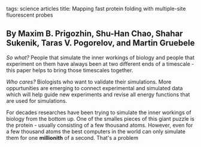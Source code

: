 tags: science articles
title: Mapping fast protein folding with multiple-site fluorescent probes

## By Maxim B. Prigozhin, Shu-Han Chao, Shahar Sukenik, Taras V. Pogorelov, and Martin Gruebele

*So what?* People that simulate the inner workings of biology and people that experiment on them have always been at two different ends of a timescale - this paper helps to bring those timescales together.

*Who cares?* Biologists who want to validate their simulations. More oppurtunities are emerging to connect experimental and simulated data which will help guide new experiments and revise all energy functions that are used for simulations.

For decades researches have been trying to simulate the inner workings of biology from the bottom up. One of the smalles pieces of this giant puzzle is the protein - usually consisting of a few thousand atoms. However, even for a few thousand atoms the best computers in the world can only simulate them for one **millionith** of a second. That's a problem
